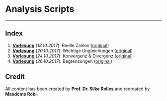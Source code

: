# Analysis Scripts
---
## Index
1. **[Vorlesung](pdf/Vorlesung1.pdf)** (_18.10.2017_): Reelle Zahlen ([original](https://www.moodle.tum.de/mod/resource/view.php?id=639296))
2. **[Vorlesung](pdf/Vorlesung2.pdf)** (_20.10.2017_): Wichtige Ungleichungen ([original](https://www.moodle.tum.de/mod/resource/view.php?id=642209))
3. **[Vorlesung](pdf/Vorlesung3.pdf)** (_24.10.2017_): Konvergenz & Divergenz ([original](https://www.moodle.tum.de/mod/resource/view.php?id=647743))
4. **[Vorlesung](pdf/Vorlesung4.pdf)** (_26.10.2017_): Begrenzungen ([original](https://www.moodle.tum.de/mod/resource/view.php?id=649901))

## Credit
All content has been created by **Prof. Dr. Silke Rolles** and recreated by **Maxdome Robl**.